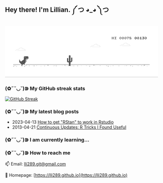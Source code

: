 <h2> Hey there! I'm Lillian. ༼ つ ◕_◕ ༽つ </h2>

![image](https://github.com/lli289/lli289/blob/main/dino.gif)   

### (✿˶˘◡˘)⋑ My GitHub streak stats

[![GitHub Streak](https://github-readme-streak-stats.herokuapp.com?user=lli289&theme=transparent&hide_border=true&date_format=M%20j%5B%2C%20Y%5D)](https://git.io/streak-stats)

### (✿˶˘◡˘)⋑ My latest blog posts
* 2023-04-13 [How to get "RStan" to work in Rstudio](https://lli289.github.io/posts/2023/04/blog-post-1/)
* 2013-04-21 [Continuous Updates: R Tricks I Found Useful](https://lli289.github.io/posts/2023/04/blog-post-2/)

### (✿˶˘◡˘)⋑ I am currently learning...

### (✿˶˘◡˘)⋑ How to reach me
📫 Email: lli289.git@gmail.com
  
📰 Homepage: [https://lli289.github.io](https://lli289.github.io)
  
<!--
**lli289/lli289** is a ✨ _special_ ✨ repository because its `README.md` (this file) appears on your GitHub profile.


- 🔭 I’m currently working on ...
- 🌱 I’m currently learning ...
- 👯 I’m looking to collaborate on ...
- 🤔 I’m looking for help with ...
- 💬 Ask me about ...
- 😄 Pronouns: ...
- ⚡ Fun fact: ...
-->

